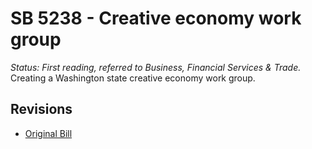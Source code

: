 # SB 5238 - Creative economy work group
*Status: First reading, referred to Business, Financial Services & Trade.*
Creating a Washington state creative economy work group.

## Revisions
* [Original Bill](1/)